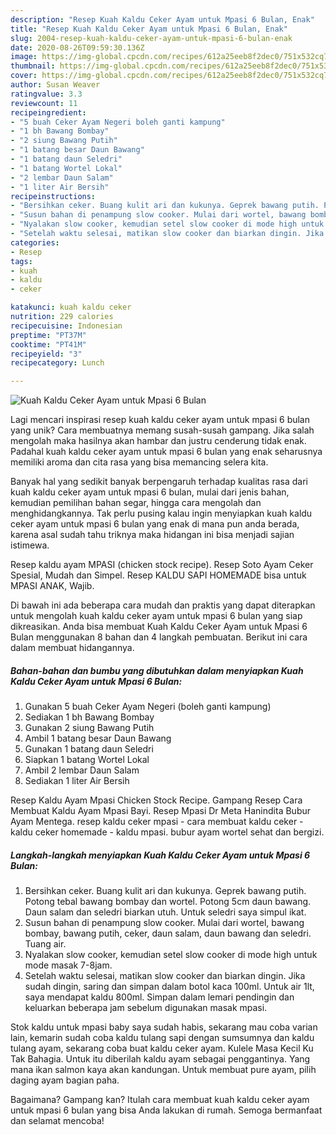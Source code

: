 ```yaml
---
description: "Resep Kuah Kaldu Ceker Ayam untuk Mpasi 6 Bulan, Enak"
title: "Resep Kuah Kaldu Ceker Ayam untuk Mpasi 6 Bulan, Enak"
slug: 2004-resep-kuah-kaldu-ceker-ayam-untuk-mpasi-6-bulan-enak
date: 2020-08-26T09:59:30.136Z
image: https://img-global.cpcdn.com/recipes/612a25eeb8f2dec0/751x532cq70/kuah-kaldu-ceker-ayam-untuk-mpasi-6-bulan-foto-resep-utama.jpg
thumbnail: https://img-global.cpcdn.com/recipes/612a25eeb8f2dec0/751x532cq70/kuah-kaldu-ceker-ayam-untuk-mpasi-6-bulan-foto-resep-utama.jpg
cover: https://img-global.cpcdn.com/recipes/612a25eeb8f2dec0/751x532cq70/kuah-kaldu-ceker-ayam-untuk-mpasi-6-bulan-foto-resep-utama.jpg
author: Susan Weaver
ratingvalue: 3.3
reviewcount: 11
recipeingredient:
- "5 buah Ceker Ayam Negeri boleh ganti kampung"
- "1 bh Bawang Bombay"
- "2 siung Bawang Putih"
- "1 batang besar Daun Bawang"
- "1 batang daun Seledri"
- "1 batang Wortel Lokal"
- "2 lembar Daun Salam"
- "1 liter Air Bersih"
recipeinstructions:
- "Bersihkan ceker. Buang kulit ari dan kukunya. Geprek bawang putih. Potong tebal bawang bombay dan wortel. Potong 5cm daun bawang. Daun salam dan seledri biarkan utuh. Untuk seledri saya simpul ikat."
- "Susun bahan di penampung slow cooker. Mulai dari wortel, bawang bombay, bawang putih, ceker, daun salam, daun bawang dan seledri. Tuang air."
- "Nyalakan slow cooker, kemudian setel slow cooker di mode high untuk mode masak 7-8jam."
- "Setelah waktu selesai, matikan slow cooker dan biarkan dingin. Jika sudah dingin, saring dan simpan dalam botol kaca 100ml. Untuk air 1lt, saya mendapat kaldu 800ml. Simpan dalam lemari pendingin dan keluarkan beberapa jam sebelum digunakan masak mpasi."
categories:
- Resep
tags:
- kuah
- kaldu
- ceker

katakunci: kuah kaldu ceker 
nutrition: 229 calories
recipecuisine: Indonesian
preptime: "PT37M"
cooktime: "PT41M"
recipeyield: "3"
recipecategory: Lunch

---
```



![Kuah Kaldu Ceker Ayam untuk Mpasi 6 Bulan](https://img-global.cpcdn.com/recipes/612a25eeb8f2dec0/751x532cq70/kuah-kaldu-ceker-ayam-untuk-mpasi-6-bulan-foto-resep-utama.jpg)

Lagi mencari inspirasi resep kuah kaldu ceker ayam untuk mpasi 6 bulan yang unik? Cara membuatnya memang susah-susah gampang. Jika salah mengolah maka hasilnya akan hambar dan justru cenderung tidak enak. Padahal kuah kaldu ceker ayam untuk mpasi 6 bulan yang enak seharusnya memiliki aroma dan cita rasa yang bisa memancing selera kita.

Banyak hal yang sedikit banyak berpengaruh terhadap kualitas rasa dari kuah kaldu ceker ayam untuk mpasi 6 bulan, mulai dari jenis bahan, kemudian pemilihan bahan segar, hingga cara mengolah dan menghidangkannya. Tak perlu pusing kalau ingin menyiapkan kuah kaldu ceker ayam untuk mpasi 6 bulan yang enak di mana pun anda berada, karena asal sudah tahu triknya maka hidangan ini bisa menjadi sajian istimewa.

Resep kaldu ayam MPASI (chicken stock recipe). Resep Soto Ayam Ceker Spesial, Mudah dan Simpel. Resep KALDU SAPI HOMEMADE bisa untuk MPASI ANAK, Wajib.


Di bawah ini ada beberapa cara mudah dan praktis yang dapat diterapkan untuk mengolah kuah kaldu ceker ayam untuk mpasi 6 bulan yang siap dikreasikan. Anda bisa membuat Kuah Kaldu Ceker Ayam untuk Mpasi 6 Bulan menggunakan 8 bahan dan 4 langkah pembuatan. Berikut ini cara dalam membuat hidangannya.

<!--inarticleads1-->

##### Bahan-bahan dan bumbu yang dibutuhkan dalam menyiapkan Kuah Kaldu Ceker Ayam untuk Mpasi 6 Bulan:

1. Gunakan 5 buah Ceker Ayam Negeri (boleh ganti kampung)
1. Sediakan 1 bh Bawang Bombay
1. Gunakan 2 siung Bawang Putih
1. Ambil 1 batang besar Daun Bawang
1. Gunakan 1 batang daun Seledri
1. Siapkan 1 batang Wortel Lokal
1. Ambil 2 lembar Daun Salam
1. Sediakan 1 liter Air Bersih


Resep Kaldu Ayam Mpasi Chicken Stock Recipe. Gampang Resep Cara Membuat Kaldu Ayam Mpasi Bayi. Resep Mpasi Dr Meta Hanindita Bubur Ayam Mentega. resep kaldu ceker mpasi - cara membuat kaldu ceker - kaldu ceker homemade - kaldu mpasi. bubur ayam wortel sehat dan bergizi. 

<!--inarticleads2-->

##### Langkah-langkah menyiapkan Kuah Kaldu Ceker Ayam untuk Mpasi 6 Bulan:

1. Bersihkan ceker. Buang kulit ari dan kukunya. Geprek bawang putih. Potong tebal bawang bombay dan wortel. Potong 5cm daun bawang. Daun salam dan seledri biarkan utuh. Untuk seledri saya simpul ikat.
1. Susun bahan di penampung slow cooker. Mulai dari wortel, bawang bombay, bawang putih, ceker, daun salam, daun bawang dan seledri. Tuang air.
1. Nyalakan slow cooker, kemudian setel slow cooker di mode high untuk mode masak 7-8jam.
1. Setelah waktu selesai, matikan slow cooker dan biarkan dingin. Jika sudah dingin, saring dan simpan dalam botol kaca 100ml. Untuk air 1lt, saya mendapat kaldu 800ml. Simpan dalam lemari pendingin dan keluarkan beberapa jam sebelum digunakan masak mpasi.


Stok kaldu untuk mpasi baby saya sudah habis, sekarang mau coba varian lain, kemarin sudah coba kaldu tulang sapi dengan sumsumnya dan kaldu tulang ayam, sekarang coba buat kaldu ceker ayam. Kulele Masa Kecil Ku Tak Bahagia. Untuk itu diberilah kaldu ayam sebagai penggantinya. Yang mana ikan salmon kaya akan kandungan. Untuk membuat pure ayam, pilih daging ayam bagian paha. 

Bagaimana? Gampang kan? Itulah cara membuat kuah kaldu ceker ayam untuk mpasi 6 bulan yang bisa Anda lakukan di rumah. Semoga bermanfaat dan selamat mencoba!
